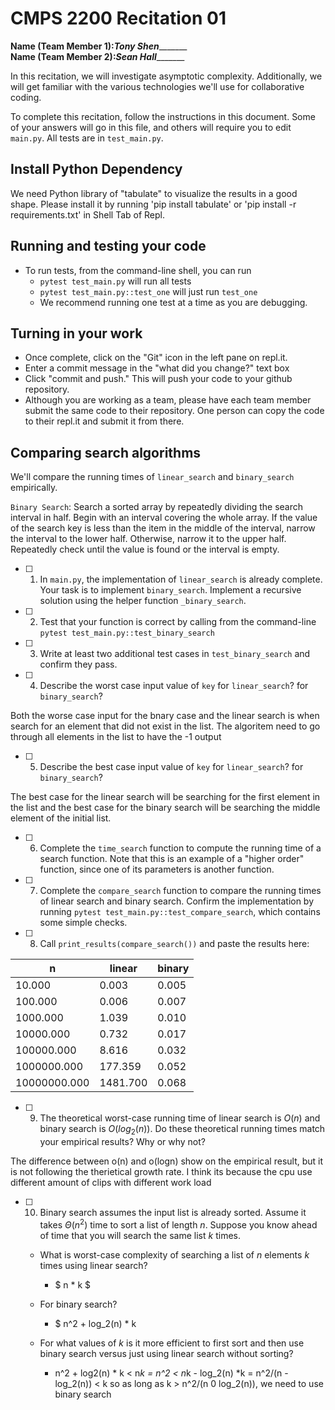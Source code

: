 # CMPS 2200  Recitation 01

**Name (Team Member 1):**_________Tony Shen________________  
**Name (Team Member 2):**_________Sean Hall________________

In this recitation, we will investigate asymptotic complexity. Additionally, we will get familiar with the various technologies we'll use for collaborative coding.

To complete this recitation, follow the instructions in this document. Some of your answers will go in this file, and others will require you to edit `main.py`. All tests are in `test_main.py`.

## Install Python Dependency

We need Python library of "tabulate" to visualize the results in a good shape. Please install it by running 'pip install tabulate' or 'pip install -r requirements.txt' in Shell Tab of Repl.  

## Running and testing your code

- To run tests, from the command-line shell, you can run
  + `pytest test_main.py` will run all tests
  + `pytest test_main.py::test_one` will just run `test_one`
  + We recommend running one test at a time as you are debugging.

## Turning in your work

- Once complete, click on the "Git" icon in the left pane on repl.it.
- Enter a commit message in the "what did you change?" text box
- Click "commit and push." This will push your code to your github repository.
- Although you are working as a team, please have each team member submit the same code to their repository. One person can copy the code to their repl.it and submit it from there.

## Comparing search algorithms

We'll compare the running times of `linear_search` and `binary_search` empirically.

`Binary Search`: Search a sorted array by repeatedly dividing the search interval in half. Begin with an interval covering the whole array. If the value of the search key is less than the item in the middle of the interval, narrow the interval to the lower half. Otherwise, narrow it to the upper half. Repeatedly check until the value is found or the interval is empty.

- [ ] 1. In `main.py`, the implementation of `linear_search` is already complete. Your task is to implement `binary_search`. Implement a recursive solution using the helper function `_binary_search`. 

- [ ] 2. Test that your function is correct by calling from the command-line `pytest test_main.py::test_binary_search`

- [ ] 3. Write at least two additional test cases in `test_binary_search` and confirm they pass.

- [ ] 4. Describe the worst case input value of `key` for `linear_search`? for `binary_search`? 

Both the worse case input for the bnary case and the linear search is when search for an element that did not exist in the list. The algoritem need to go through all elements in the list to have the -1 output

- [ ] 5. Describe the best case input value of `key` for `linear_search`? for `binary_search`? 

The best case for the linear search will be searching for the first element in the list and the best case for the binary search will be searching the middle element of the initial list.

- [ ] 6. Complete the `time_search` function to compute the running time of a search function. Note that this is an example of a "higher order" function, since one of its parameters is another function.

- [ ] 7. Complete the `compare_search` function to compare the running times of linear search and binary search. Confirm the implementation by running `pytest test_main.py::test_compare_search`, which contains some simple checks.

- [ ] 8. Call `print_results(compare_search())` and paste the results here:

|            n |   linear |   binary |
|--------------|----------|----------|
|       10.000 |    0.003 |    0.005 |
|      100.000 |    0.006 |    0.007 |
|     1000.000 |    1.039 |    0.010 |
|    10000.000 |    0.732 |    0.017 |
|   100000.000 |    8.616 |    0.032 |
|  1000000.000 |  177.359 |    0.052 |
| 10000000.000 | 1481.700 |    0.068 |

- [ ] 9. The theoretical worst-case running time of linear search is $O(n)$ and binary search is $O(log_2(n))$. Do these theoretical running times match your empirical results? Why or why not?

The difference between o(n) and o(logn) show on the empirical result, but it is not following the therietical growth rate. I think its because the cpu use different amount of clips with different work load

- [ ] 10. Binary search assumes the input list is already sorted. Assume it takes $\Theta(n^2)$ time to sort a list of length $n$. Suppose you know ahead of time that you will search the same list $k$ times. 
  + What is worst-case complexity of searching a list of $n$ elements $k$ times using linear search?
      + $ n * k $
  + For binary search?
      + $ n^2  + log_2(n) * k 

  + For what values of $k$ is it more efficient to first sort and then use binary search versus just using linear search without sorting?
      + n^2 + log2(n) * k < n*k
        = n^2 < n*k - log_2(n) *k
        = n^2/(n - log_2(n)) < k
      so as long as k > n^2/(n 0 log_2(n)), we need to use binary search
